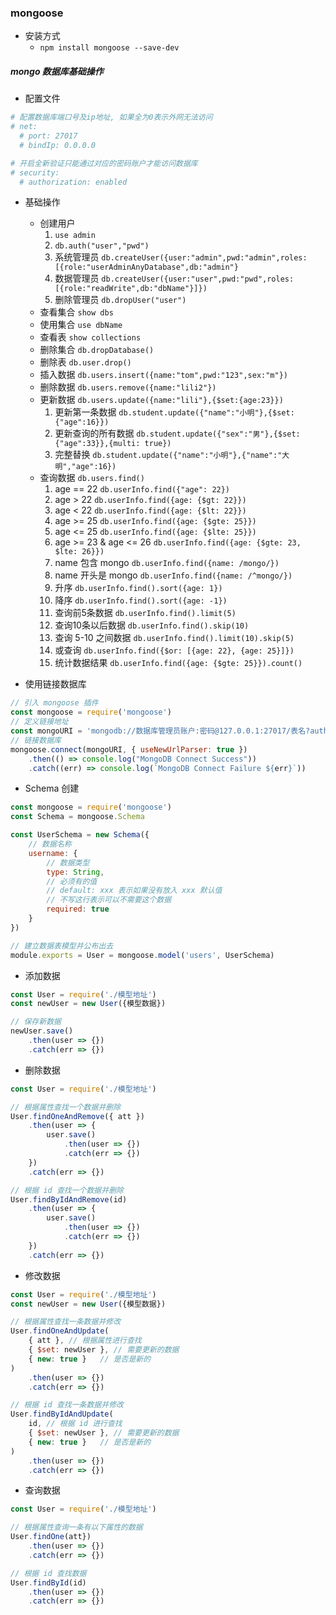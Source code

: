 ### mongoose

* 安装方式
    * `npm install mongoose --save-dev`

##### mongo 数据库基础操作
* 配置文件
```cfg
# 配置数据库端口号及ip地址, 如果全为0表示外网无法访问
# net:
  # port: 27017
  # bindIp: 0.0.0.0

# 开启全新验证只能通过对应的密码账户才能访问数据库
# security:
  # authorization: enabled
```
* 基础操作
    * 创建用户
        1. `use admin`
        2. `db.auth("user","pwd")`
        3. 系统管理员 `db.createUser({user:"admin",pwd:"admin",roles:[{role:"userAdminAnyDatabase",db:"admin"}` 
        4. 数据管理员 `db.createUser({user:"user",pwd:"pwd",roles:[{role:"readWrite",db:"dbName"}]})`
        5. 删除管理员 `db.dropUser("user")`
    * 查看集合 `show dbs`
    * 使用集合 `use dbName`
    * 查看表   `show collections`
    * 删除集合 `db.dropDatabase()`
    * 删除表   `db.user.drop()`
    * 插入数据 `db.users.insert({name:"tom",pwd:"123",sex:"m"}) `
    * 删除数据 `db.users.remove({name:"lili2"})`
    * 更新数据 `db.users.update({name:"lili"},{$set:{age:23}})`
        1. 更新第一条数据 `db.student.update({"name":"小明"},{$set:{"age":16}})`
        2. 更新查询的所有数据 `db.student.update({"sex":"男"},{$set:{"age":33}},{multi: true})`
        3. 完整替换 `db.student.update({"name":"小明"},{"name":"大明","age":16})`
    * 查询数据 `db.users.find()`
        1. age == 22 `db.userInfo.find({"age": 22})`
        2. age > 22 `db.userInfo.find({age: {$gt: 22}})`
        3. age < 22 `db.userInfo.find({age: {$lt: 22}})`
        4. age >= 25 `db.userInfo.find({age: {$gte: 25}})`
        5. age <= 25 `db.userInfo.find({age: {$lte: 25}})`
        6. age >= 23 & age <= 26 `db.userInfo.find({age: {$gte: 23, $lte: 26}})`
        7. name 包含 mongo `db.userInfo.find({name: /mongo/})`
        8. name 开头是 mongo `db.userInfo.find({name: /^mongo/})`
        9. 升序 `db.userInfo.find().sort({age: 1})`
        10. 降序 `db.userInfo.find().sort({age: -1})`
        11. 查询前5条数据 `db.userInfo.find().limit(5)`
        12. 查询10条以后数据 `db.userInfo.find().skip(10)`
        13. 查询 5-10 之间数据 `db.userInfo.find().limit(10).skip(5)`
        14. 或查询 `db.userInfo.find({$or: [{age: 22}, {age: 25}]})`
        15. 统计数据结果 `db.userInfo.find({age: {$gte: 25}}).count()`

* 使用链接数据库
```js
// 引入 mongoose 插件
const mongoose = require('mongoose')
// 定义链接地址
const mongoURI = 'mongodb://数据库管理员账户:密码@127.0.0.1:27017/表名?authSource=admin'
// 链接数据库
mongoose.connect(mongoURI, { useNewUrlParser: true })
    .then(() => console.log("MongoDB Connect Success"))
    .catch((err) => console.log(`MongoDB Connect Failure ${err}`))
```

* Schema 创建
```js
const mongoose = require('mongoose')
const Schema = mongoose.Schema

const UserSchema = new Schema({
    // 数据名称
    username: {
        // 数据类型
        type: String,
        // 必须有的值
        // default: xxx 表示如果没有放入 xxx 默认值
        // 不写这行表示可以不需要这个数据
        required: true
    }
})

// 建立数据表模型并公布出去
module.exports = User = mongoose.model('users', UserSchema)
```

* 添加数据
```js
const User = require('./模型地址')
const newUser = new User({模型数据})

// 保存新数据
newUser.save()
    .then(user => {})
    .catch(err => {})
```

* 删除数据
```js
const User = require('./模型地址')

// 根据属性查找一个数据并删除
User.findOneAndRemove({ att })
    .then(user => {
        user.save()
            .then(user => {})
            .catch(err => {})
    })
    .catch(err => {})

// 根据 id 查找一个数据并删除
User.findByIdAndRemove(id)
    .then(user => {
        user.save()
            .then(user => {})
            .catch(err => {})
    })
    .catch(err => {})
```

* 修改数据
```js
const User = require('./模型地址')
const newUser = new User({模型数据})

// 根据属性查找一条数据并修改
User.findOneAndUpdate(
    { att }, // 根据属性进行查找
    { $set: newUser }, // 需要更新的数据
    { new: true }   // 是否是新的
)
    .then(user => {})
    .catch(err => {})

// 根据 id 查找一条数据并修改
User.findByIdAndUpdate(
    id, // 根据 id 进行查找
    { $set: newUser }, // 需要更新的数据
    { new: true }   // 是否是新的
)
    .then(user => {})
    .catch(err => {})
```

* 查询数据
```js
const User = require('./模型地址')

// 根据属性查询一条有以下属性的数据
User.findOne(att})
    .then(user => {})
    .catch(err => {})

// 根据 id 查找数据
User.findById(id)
    .then(user => {})
    .catch(err => {})
```